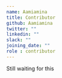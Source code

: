 ```yaml
---
name: Aamiamina
title: Contributor
github: Aamiamina
twitter: ""
linkedin: ""
slack: ""
joining_date: ""
role : contributor
---
```


Still waiting for this
